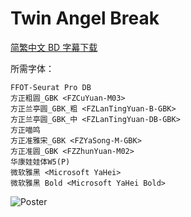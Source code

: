 # Twin Angel Break

[简繁中文 BD 字幕下载](https://github.com/Nekomoekissaten-SUB/Nekomoekissaten-poi-Subs/releases/download/pre/Twin_Angel_Break_BD_zho.7z)

所需字体：
```
FFOT-Seurat Pro DB
方正粗圆_GBK <FZCuYuan-M03>
方正兰亭圆_GBK_粗 <FZLanTingYuan-B-GBK>
方正兰亭圆_GBK_中 <FZLanTingYuan-DB-GBK>
方正喵鸣
方正准雅宋_GBK <FZYaSong-M-GBK>
方正准圆_GBK <FZZhunYuan-M02>
华康娃娃体W5(P)
微软雅黑 <Microsoft YaHei>
微软雅黑 Bold <Microsoft YaHei Bold>
```

![Poster](http://nekomoe.pages.dev/images/2017-04/twin_angel_break.png)